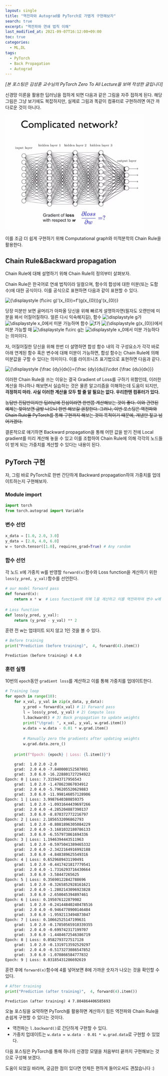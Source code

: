 ```yaml
---
layout: single
title: "역전파와 Autograd를 PyTorch로 가볍게 구현해보자"
search: true
excerpt: "역전파와 연쇄 법칙 이해"
last_modified_at: 2021-09-07T16:12:00+09:00
toc: true
categories:
  - ML,DL
tags:
  - PyTorch
  - Back Propagation
  - Autograd
---
```

*[본 포스팅은 김성훈 교수님의 PyTorch Zero To All Lecture을 보며 작성한 글입니다]*



신경망 이론을 활용한 딥러닝을 접하게 되면 다음과 같은 그림을 자주 접하게 된다. 해당 그림은 그냥 보기에도 복잡하지만, 실제로 그림과 똑같이 컴퓨터로 구현하려면 여간 까다로운 것이 아니다.



<img src="\assets\images\typora-user-images\image-20210907141649480.png" alt="image-20210907141649480" style="zoom: 67%;" />



이를 조금 더 쉽게 구현하기 위해 Computational graph와 미적분학의 Chain Rule을 활용한다.



## Chain Rule&Backward propagation



Chain Rule에 대해 설명하기 위해 Chain Rule의 정의부터 살펴보자.



Chain Rule은 한국어로 연쇄 법칙이라 일컬으며, 함수의 합성에 대한 미분(또는 도함수)에 대한 공식이다. 이를 공식으로 표현하면 다음과 같이 표현할 수 있다.



![{\displaystyle (f\circ g)'(x_{0})=f'(g(x_{0}))g'(x_{0})}](https://wikimedia.org/api/rest_v1/media/math/render/svg/9a4a9d811065100c7802cdd56ee5b72caf17e72c)



당장 미분만 보면 골머리가 아파올 당신을 위해 빠르게 설명하자면(필자도 오랜만에 미분을 봐서 어질어질하다. 얼른 다시 익숙해지길), 함수 ![\displaystyle g](https://wikimedia.org/api/rest_v1/media/math/render/svg/d3556280e66fe2c0d0140df20935a6f057381d77)가 ![\displaystyle x_0](https://wikimedia.org/api/rest_v1/media/math/render/svg/86f21d0e31751534cd6584264ecf864a6aa792cf)에서 미분 가능하며 함수 ![f](https://wikimedia.org/api/rest_v1/media/math/render/svg/132e57acb643253e7810ee9702d9581f159a1c61)가 ![{\displaystyle g(x_{0})}](https://wikimedia.org/api/rest_v1/media/math/render/svg/2a4919ce8109c528145f19e09f5a07f5e9671956)에서 미분 가능할 때 ![\displaystyle f\circ g](https://wikimedia.org/api/rest_v1/media/math/render/svg/b2f61ca7838709fbae07dce9c0d513770f10cfae)는 ![\displaystyle x_0](https://wikimedia.org/api/rest_v1/media/math/render/svg/86f21d0e31751534cd6584264ecf864a6aa792cf)에서 미분 가능하다는 의미이다.



자, 어질어질한 당신을 위해 한번 더 설명하면 합성 함수 내의 각 구성요소가 각각 바로 아래 연계된 함수 혹은 변수에 대해 미분이 가능하면, 합성 함수는 Chain Rule에 의해 미분값을 구할 수 있다는 의미이다. 이를 라이프니츠 표기법으로 표현하면 다음과 같다.



![{\displaystyle {\frac {dy}{dx}}={\frac {dy}{du}}\cdot {\frac {du}{dx}}}](https://wikimedia.org/api/rest_v1/media/math/render/svg/955d845cb30bede7b50f3b9bef5e07e613e4373f)



이러한 Chain Rule을 쓰는 이유는 결국 Gradient of Loss를 구하기 위함인데, 이러한 계산을 하나하나 해보면서 실습하는 것은 물론 알고리즘을 이해하는데 도움이 되지만, **걱정하지 마라. 사실 이러한 계산을 모두 할 줄 알 필요는 없다. 우리한텐 컴퓨터가 있다.** 



~~농담반 진담반이지만 딥러닝에 진심이라면 한번쯤 계산해보는 것이 좋다. 이와 관련된 예제는 찾아보면 금방 나오니 한번 해보길 권장한다. 그러나, 이번 포스팅은 역전파와 Chain Rule을 PyTorch를 통해 구현까지 해보는 것이 목적이기 때문에, 개념만 짚고 넘어가겠다.~~



결론적으로 얘기하면 Backward propagation을 통해 어떤 값을 받기 전에 Local gradient를 미리 계산해 놓을 수 있고 이를 조합하여 Chain Rule에 의해 각각의 노드들이 받게 되는 가중치를 계산할 수 있다는 내용이 된다.


## PyTorch 구현

자, 그럼 바로 PyTorch로 한번 간단하게 Backward propagation하여 가중치를 업데이트하는지 구현해보자.

### Module import


```python
import torch
from torch.autograd import Variable
```

### 변수 선언


```python
x_data = [1.0, 2.0, 3.0]
y_data = [2.0, 4.0, 6.0]
w = torch.tensor([1.0], requires_grad=True) # Any random
```

### 함수 선언

각 노드 x에 가중치 w를 반영할 `forward(x)`함수와 Loss function을 계산하기 위한 `loss(y_pred, y_val)`함수를 선언한다.


```python
# our model forward pass
def forward(x):
    return x * w  # Loss function에 의해 l을 계산하고 이를 역전파하여 변수 w에 반영할 것임

# Loss function
def loss(y_pred, y_val):
    return (y_pred - y_val) ** 2
```

훈련 전 w는 업데이트 되지 않고 1인 것을 볼 수 있다.


```python
# Before training
print("Prediction (before training)",  4, forward(4).item())
```

    Prediction (before training) 4 4.0

### 훈련 실행

10번의 `epoch`동안 `gradient loss`를 계산하고 이를 통해 가중치를 업데이트한다.

```python
# Training loop
for epoch in range(10):
    for x_val, y_val in zip(x_data, y_data):
        y_pred = forward(x_val) # 1) Forward pass
        l = loss(y_pred, y_val) # 2) Compute loss
        l.backward() # 3) Back propagation to update weights
        print("\tgrad: ", x_val, y_val, w.grad.item())
        w.data = w.data - 0.01 * w.grad.item()

        # Manually zero the gradients after updating weights
        w.grad.data.zero_()

    print(f"Epoch: {epoch} | Loss: {l.item()}")
```

    	grad:  1.0 2.0 -2.0
    	grad:  2.0 4.0 -7.840000152587891
    	grad:  3.0 6.0 -16.228801727294922
    Epoch: 0 | Loss: 7.315943717956543
    	grad:  1.0 2.0 -1.478623867034912
    	grad:  2.0 4.0 -5.796205520629883
    	grad:  3.0 6.0 -11.998146057128906
    Epoch: 1 | Loss: 3.9987640380859375
    	grad:  1.0 2.0 -1.0931644439697266
    	grad:  2.0 4.0 -4.285204887390137
    	grad:  3.0 6.0 -8.870372772216797
    Epoch: 2 | Loss: 2.1856532096862793
    	grad:  1.0 2.0 -0.8081896305084229
    	grad:  2.0 4.0 -3.1681032180786133
    	grad:  3.0 6.0 -6.557973861694336
    Epoch: 3 | Loss: 1.1946394443511963
    	grad:  1.0 2.0 -0.5975041389465332
    	grad:  2.0 4.0 -2.3422164916992188
    	grad:  3.0 6.0 -4.848389625549316
    Epoch: 4 | Loss: 0.6529689431190491
    	grad:  1.0 2.0 -0.4417421817779541
    	grad:  2.0 4.0 -1.7316293716430664
    	grad:  3.0 6.0 -3.58447265625
    Epoch: 5 | Loss: 0.35690122842788696
    	grad:  1.0 2.0 -0.3265852928161621
    	grad:  2.0 4.0 -1.2802143096923828
    	grad:  3.0 6.0 -2.650045394897461
    Epoch: 6 | Loss: 0.195076122879982
    	grad:  1.0 2.0 -0.24144840240478516
    	grad:  2.0 4.0 -0.9464778900146484
    	grad:  3.0 6.0 -1.9592113494873047
    Epoch: 7 | Loss: 0.10662525147199631
    	grad:  1.0 2.0 -0.17850565910339355
    	grad:  2.0 4.0 -0.699742317199707
    	grad:  3.0 6.0 -1.4484672546386719
    Epoch: 8 | Loss: 0.0582793727517128
    	grad:  1.0 2.0 -0.1319713592529297
    	grad:  2.0 4.0 -0.5173273086547852
    	grad:  3.0 6.0 -1.070866584777832
    Epoch: 9 | Loss: 0.03185431286692619

훈련 후에 `forward(x)`함수에 4를 넣어보면 8에 가까운 숫자가 나오는 것을 확인할 수 있다.

```python
# After training
print("Prediction (after training)",  4, forward(4).item())
```

    Prediction (after training) 4 7.804864406585693

오늘 포스팅을 요약하면 PyTorch를 활용하면 계산하기 힘든 역전파와 Chain Rule을 손쉽게 구현할 수 있다는 것이다.

* 역전파는 `l.backward()`로 간단하게 구현할 수 있다.
* 가중치 업데이트는 `w.data = w.data - 0.01 * w.grad.data`로 구현할 수 있었다.

다음 포스팅은 PyTorch를 통해 하나의 신경망 모델을 처음부터 끝까지 구현해보는 것으로 구성해 보겠다.

도움이 되었길 바라며, 궁금한 점이 있다면 언제든 편하게 들어오셔도 괜찮습니다 :)
